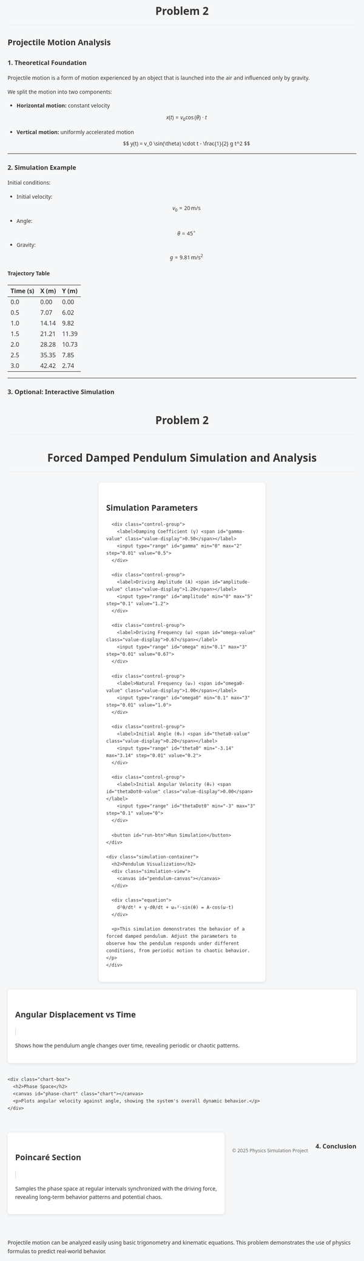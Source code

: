 # Problem 2

## Projectile Motion Analysis

### 1. Theoretical Foundation

Projectile motion is a form of motion experienced by an object that is launched into the air and influenced only by gravity.

We split the motion into two components:

- **Horizontal motion:** constant velocity  
  $$ x(t) = v_0 \cos(\theta) \cdot t $$

- **Vertical motion:** uniformly accelerated motion  
  $$ y(t) = v_0 \sin(\theta) \cdot t - \frac{1}{2} g t^2 $$

---

### 2. Simulation Example

Initial conditions:

- Initial velocity: $$ v_0 = 20\, \text{m/s} $$
- Angle: $$ \theta = 45^\circ $$
- Gravity: $$ g = 9.81\, \text{m/s}^2 $$

#### Trajectory Table

| Time (s) | X (m) | Y (m) |
|----------|-------|-------|
| 0.0      | 0.00  | 0.00  |
| 0.5      | 7.07  | 6.02  |
| 1.0      | 14.14 | 9.82  |
| 1.5      | 21.21 | 11.39 |
| 2.0      | 28.28 | 10.73 |
| 2.5      | 35.35 | 7.85  |
| 3.0      | 42.42 | 2.74  |

---

### 3. Optional: Interactive Simulation

 # Problem 2

<!DOCTYPE html>
<html lang="en">
<head>
  <meta charset="UTF-8">
  <meta name="viewport" content="width=device-width, initial-scale=1.0">
  <title>Forced Damped Pendulum Simulator</title>
  <style>
    body {
      font-family: 'Segoe UI', Tahoma, Geneva, Verdana, sans-serif;
      margin: 0;
      padding: 20px;
      background-color: #f5f7f9;
      color: #333;
      line-height: 1.6;
      max-width: 1200px;
      margin: 0 auto;
    }
    
    h1, h2, h3 {
      color: #2c3e50;
      margin-top: 1.5em;
    }
    
    h1 {
      text-align: center;
      margin-bottom: 1em;
      padding-bottom: 0.5em;
      border-bottom: 1px solid #eaeaea;
    }
    
    .container {
      display: flex;
      flex-wrap: wrap;
      gap: 20px;
      justify-content: center;
      margin-bottom: 2em;
    }
    
    .simulation-container {
      background: white;
      border-radius: 8px;
      box-shadow: 0 2px 8px rgba(0,0,0,0.1);
      padding: 20px;
      flex: 1;
      min-width: 300px;
      max-width: 600px;
    }
    
    .controls-container {
      background: white;
      border-radius: 8px;
      box-shadow: 0 2px 8px rgba(0,0,0,0.1);
      padding: 20px;
      flex: 1;
      min-width: 300px;
      max-width: 400px;
    }
    
    .simulation-view {
      position: relative;
      height: 300px;
      overflow: hidden;
      border: 1px solid #e1e4e8;
      border-radius: 4px;
      margin-bottom: 1em;
      background-color: #f8f9fa;
    }
    
    #pendulum-canvas {
      width: 100%;
      height: 100%;
    }
    
    .control-group {
      margin-bottom: 15px;
    }
    
    label {
      display: block;
      font-weight: 600;
      margin-bottom: 5px;
      color: #555;
    }
    
    .value-display {
      float: right;
      font-weight: 400;
      color: #666;
    }
    
    input[type="range"] {
      width: 100%;
      margin: 8px 0;
    }
    
    button {
      background-color: #4c6ef5;
      color: white;
      border: none;
      padding: 10px 15px;
      border-radius: 4px;
      cursor: pointer;
      font-size: 16px;
      width: 100%;
      margin-top: 15px;
      transition: background-color 0.2s;
    }
    
    button:hover {
      background-color:rgb(7, 148, 98);
    }
    
    .chart-row {
      display: flex;
      flex-wrap: wrap;
      gap: 20px;
      margin-bottom: 20px;
    }
    
    .chart-box {
      flex: 1;
      min-width: 300px;
      background: white;
      border-radius: 8px;
      box-shadow: 0 2px 8px rgba(0,0,0,0.1);
      padding: 20px;
    }
    
    .chart {
      width: 100%;
      height: 200px;
      border: 1px solid #e1e4e8;
      border-radius: 4px;
      margin-bottom: 10px;
      background-color: #f8f9fa;
    }
    
    .equation {
      background-color: #f0f4f8;
      padding: 15px;
      border-radius: 5px;
      text-align: center;
      margin: 20px 0;
      font-family: 'Cambria Math', Georgia, serif;
      font-size: 18px;
    }
    
    .footnote {
      margin-top: 2em;
      font-size: 0.9em;
      color: #666;
      text-align: center;
    }
  </style>
</head>
<body>
  <h1>Forced Damped Pendulum Simulation and Analysis</h1>
  
  <div class="container">
    <div class="controls-container">
      <h2>Simulation Parameters</h2>
      
      <div class="control-group">
        <label>Damping Coefficient (γ) <span id="gamma-value" class="value-display">0.50</span></label>
        <input type="range" id="gamma" min="0" max="2" step="0.01" value="0.5">
      </div>
      
      <div class="control-group">
        <label>Driving Amplitude (A) <span id="amplitude-value" class="value-display">1.20</span></label>
        <input type="range" id="amplitude" min="0" max="5" step="0.1" value="1.2">
      </div>
      
      <div class="control-group">
        <label>Driving Frequency (ω) <span id="omega-value" class="value-display">0.67</span></label>
        <input type="range" id="omega" min="0.1" max="3" step="0.01" value="0.67">
      </div>
      
      <div class="control-group">
        <label>Natural Frequency (ω₀) <span id="omega0-value" class="value-display">1.00</span></label>
        <input type="range" id="omega0" min="0.1" max="3" step="0.01" value="1.0">
      </div>
      
      <div class="control-group">
        <label>Initial Angle (θ₀) <span id="theta0-value" class="value-display">0.20</span></label>
        <input type="range" id="theta0" min="-3.14" max="3.14" step="0.01" value="0.2">
      </div>
      
      <div class="control-group">
        <label>Initial Angular Velocity (θ̇₀) <span id="thetaDot0-value" class="value-display">0.00</span></label>
        <input type="range" id="thetaDot0" min="-3" max="3" step="0.1" value="0">
      </div>
      
      <button id="run-btn">Run Simulation</button>
    </div>
    
    <div class="simulation-container">
      <h2>Pendulum Visualization</h2>
      <div class="simulation-view">
        <canvas id="pendulum-canvas"></canvas>
      </div>
      
      <div class="equation">
        d²θ/dt² + γ·dθ/dt + ω₀²·sin(θ) = A·cos(ω·t)
      </div>
      
      <p>This simulation demonstrates the behavior of a forced damped pendulum. Adjust the parameters to observe how the pendulum responds under different conditions, from periodic motion to chaotic behavior.</p>
    </div>
  </div>
  
  <div class="chart-row">
    <div class="chart-box">
      <h2>Angular Displacement vs Time</h2>
      <canvas id="time-chart" class="chart"></canvas>
      <p>Shows how the pendulum angle changes over time, revealing periodic or chaotic patterns.</p>
    </div>
    
    <div class="chart-box">
      <h2>Phase Space</h2>
      <canvas id="phase-chart" class="chart"></canvas>
      <p>Plots angular velocity against angle, showing the system's overall dynamic behavior.</p>
    </div>
  </div>
  
  <div class="chart-box" style="margin-bottom: 30px;">
    <h2>Poincaré Section</h2>
    <canvas id="poincare-chart" class="chart"></canvas>
    <p>Samples the phase space at regular intervals synchronized with the driving force, revealing long-term behavior patterns and potential chaos.</p>
  </div>
  
  <div class="footnote">
    <p>© 2025 Physics Simulation Project</p>
  </div>

  <script>
    // Get DOM elements
    const pendulumCanvas = document.getElementById('pendulum-canvas');
    const timeChart = document.getElementById('time-chart');
    const phaseChart = document.getElementById('phase-chart');
    const poincareChart = document.getElementById('poincare-chart');
    const runBtn = document.getElementById('run-btn');
    
    // Set up canvas contexts
    const pendulumCtx = pendulumCanvas.getContext('2d');
    const timeCtx = timeChart.getContext('2d');
    const phaseCtx = phaseChart.getContext('2d');
    const poincareCtx = poincareChart.getContext('2d');
    
    // Set proper canvas sizes
    function setupCanvases() {
      // Set pendulum canvas size
      pendulumCanvas.width = pendulumCanvas.offsetWidth;
      pendulumCanvas.height = pendulumCanvas.offsetHeight;
      
      // Set chart canvas sizes
      timeChart.width = timeChart.offsetWidth;
      timeChart.height = timeChart.offsetHeight;
      
      phaseChart.width = phaseChart.offsetWidth;
      phaseChart.height = phaseChart.offsetHeight;
      
      poincareChart.width = poincareChart.offsetWidth;
      poincareChart.height = poincareChart.offsetHeight;
    }
    
    // Call setupCanvases when the page loads and on window resize
    window.addEventListener('load', setupCanvases);
    window.addEventListener('resize', setupCanvases);
    
    // Simulation parameters
    let gamma = 0.5;       // damping coefficient
    let A = 1.2;         // driving amplitude
    let omega = 0.67;      // driving frequency
    let omega0 = 1.0;      // natural frequency
    let theta0 = 0.2;      // initial angle
    let thetaDot0 = 0.0;   // initial angular velocity
    
    // Connect sliders to values
    document.getElementById('gamma').addEventListener('input', function() {
      gamma = parseFloat(this.value);
      document.getElementById('gamma-value').textContent = gamma.toFixed(2);
    });
    
    document.getElementById('amplitude').addEventListener('input', function() {
      A = parseFloat(this.value);
      document.getElementById('amplitude-value').textContent = A.toFixed(2);
    });
    
    document.getElementById('omega').addEventListener('input', function() {
      omega = parseFloat(this.value);
      document.getElementById('omega-value').textContent = omega.toFixed(2);
    });
    
    document.getElementById('omega0').addEventListener('input', function() {
      omega0 = parseFloat(this.value);
      document.getElementById('omega0-value').textContent = omega0.toFixed(2);
    });
    
    document.getElementById('theta0').addEventListener('input', function() {
      theta0 = parseFloat(this.value);
      document.getElementById('theta0-value').textContent = theta0.toFixed(2);
    });
    
    document.getElementById('thetaDot0').addEventListener('input', function() {
      thetaDot0 = parseFloat(this.value);
      document.getElementById('thetaDot0-value').textContent = thetaDot0.toFixed(2);
    });
    
    // Simulation data
    let simData = [];
    let poincareData = [];
    let animationId = null;
    
    // ODE for pendulum
    function pendulumODE(t, theta, thetaDot) {
      // d²θ/dt² = -γ·dθ/dt - ω₀²·sin(θ) + A·cos(ωt)
      return -gamma * thetaDot - omega0 * omega0 * Math.sin(theta) + A * Math.cos(omega * t);
    }
    
    // RK4 method for solving ODEs
    function rungeKutta4(t, theta, thetaDot, dt) {
      const k1_v = thetaDot;
      const k1_a = pendulumODE(t, theta, thetaDot);
      
      const k2_v = thetaDot + k1_a * dt/2;
      const k2_a = pendulumODE(t + dt/2, theta + k1_v * dt/2, thetaDot + k1_a * dt/2);
      
      const k3_v = thetaDot + k2_a * dt/2;
      const k3_a = pendulumODE(t + dt/2, theta + k2_v * dt/2, thetaDot + k2_a * dt/2);
      
      const k4_v = thetaDot + k3_a * dt;
      const k4_a = pendulumODE(t + dt, theta + k3_v * dt, thetaDot + k3_a * dt);
      
      const new_theta = theta + (dt/6) * (k1_v + 2*k2_v + 2*k3_v + k4_v);
      const new_thetaDot = thetaDot + (dt/6) * (k1_a + 2*k2_a + 2*k3_a + k4_a);
      
      return [new_theta, new_thetaDot];
    }
    
    // Run simulation
    function runSimulation() {
      // Cancel any previous animation
      if (animationId) {
        cancelAnimationFrame(animationId);
      }
      
      // Reset data
      simData = [];
      poincareData = [];
      
      // Initial conditions
      let t = 0;
      let theta = theta0;
      let thetaDot = thetaDot0;
      const dt = 0.05;
      const simLength = 100; // seconds
      
      // Period of driving force
      const T = 2 * Math.PI / omega;
      let nextPoincareTime = T;
      
      // Generate simulation data
      while (t < simLength) {
        // Save current state
        simData.push({t, theta, thetaDot});
        
        // Check if we should record a Poincaré point
        if (t >= nextPoincareTime) {
          poincareData.push({t, theta, thetaDot});
          nextPoincareTime += T;
        }
        
        // Calculate next state
        [theta, thetaDot] = rungeKutta4(t, theta, thetaDot, dt);
        
        // Normalize theta to be between -π and π
        theta = ((theta + Math.PI) % (2 * Math.PI) + 2 * Math.PI) % (2 * Math.PI) - Math.PI;
        
        // Increment time
        t += dt;
      }
      
      // Start visualization
      drawCharts();
      startPendulumAnimation();
    }
    
    // Draw the time series chart
    function drawTimeChart() {
      timeCtx.clearRect(0, 0, timeChart.width, timeChart.height);
      
      // Draw axes
      const padding = 30;
      const width = timeChart.width;
      const height = timeChart.height;
      
      timeCtx.strokeStyle = '#aaa';
      timeCtx.lineWidth = 1;
      
      // x-axis
      timeCtx.beginPath();
      timeCtx.moveTo(padding, height/2);
      timeCtx.lineTo(width - padding, height/2);
      timeCtx.stroke();
      
      // y-axis
      timeCtx.beginPath();
      timeCtx.moveTo(padding, padding);
      timeCtx.lineTo(padding, height - padding);
      timeCtx.stroke();
      
      // Skip points to avoid too many data points
      const skip = Math.max(1, Math.floor(simData.length / 200));
      const maxTime = simData[simData.length - 1].t;
      
      // Draw the time series
      timeCtx.beginPath();
      for (let i = 0; i < simData.length; i += skip) {
        const x = padding + (width - 2 * padding) * (simData[i].t / maxTime);
        const y = height/2 - simData[i].theta * 50;
        
        if (i === 0) {
          timeCtx.moveTo(x, y);
        } else {
          timeCtx.lineTo(x, y);
        }
      }
      
      timeCtx.strokeStyle = '#4c6ef5';
      timeCtx.lineWidth = 2;
      timeCtx.stroke();
    }
    
    // Draw the phase space chart
    function drawPhaseChart() {
      phaseCtx.clearRect(0, 0, phaseChart.width, phaseChart.height);
      
      // Draw axes
      const padding = 30;
      const width = phaseChart.width;
      const height = phaseChart.height;
      
      phaseCtx.strokeStyle = '#aaa';
      phaseCtx.lineWidth = 1;
      
      // x-axis
      phaseCtx.beginPath();
      phaseCtx.moveTo(padding, height/2);
      phaseCtx.lineTo(width - padding, height/2);
      phaseCtx.stroke();
      
      // y-axis
      phaseCtx.beginPath();
      phaseCtx.moveTo(width/2, padding);
      phaseCtx.lineTo(width/2, height - padding);
      phaseCtx.stroke();
      
      // Skip points to avoid too many data points
      const skip = Math.max(1, Math.floor(simData.length / 200));
      
      // Draw the phase space trajectory
      phaseCtx.beginPath();
      for (let i = 0; i < simData.length; i += skip) {
        const x = width/2 + simData[i].theta * 50;
        const y = height/2 - simData[i].thetaDot * 30;
        
        if (i === 0) {
          phaseCtx.moveTo(x, y);
        } else {
          phaseCtx.lineTo(x, y);
        }
      }
      
      phaseCtx.strokeStyle = '#e64980';
      phaseCtx.lineWidth = 2;
      phaseCtx.stroke();
    }
    
    // Draw the Poincaré section
    function drawPoincareChart() {
      poincareCtx.clearRect(0, 0, poincareChart.width, poincareChart.height);
      
      // Draw axes
      const padding = 30;
      const width = poincareChart.width;
      const height = poincareChart.height;
      
      poincareCtx.strokeStyle = '#aaa';
      poincareCtx.lineWidth = 1;
      
      // x-axis
      poincareCtx.beginPath();
      poincareCtx.moveTo(padding, height/2);
      poincareCtx.lineTo(width - padding, height/2);
      poincareCtx.stroke();
      
      // y-axis
      poincareCtx.beginPath();
      poincareCtx.moveTo(width/2, padding);
      poincareCtx.lineTo(width/2, height - padding);
      poincareCtx.stroke();
      
      // Draw Poincaré points
      for (const point of poincareData) {
        const x = width/2 + point.theta * 50;
        const y = height/2 - point.thetaDot * 30;
        
        poincareCtx.beginPath();
        poincareCtx.arc(x, y, 3, 0, 2*Math.PI);
        poincareCtx.fillStyle = '#7950f2';
        poincareCtx.fill();
      }
    }
    
    // Draw all charts
    function drawCharts() {
      drawTimeChart();
      drawPhaseChart();
      drawPoincareChart();
    }
    
    // Animate the pendulum
    function startPendulumAnimation() {
      let frameIndex = 0;
      const framesPerDataPoint = 2;
      
      function drawPendulum() {
        // Clear canvas
        pendulumCtx.clearRect(0, 0, pendulumCanvas.width, pendulumCanvas.height);
        
        // Get dimensions
        const width = pendulumCanvas.width;
        const height = pendulumCanvas.height;
        const centerX = width / 2;
        const centerY = height / 3;
        
        // Length of pendulum
        const pendulumLength = height / 2;
        
        // Get current state
        const dataIndex = Math.floor(frameIndex / framesPerDataPoint) % simData.length;
        const currentTheta = simData[dataIndex].theta;
        
        // Calculate pendulum position
        const bobX = centerX + pendulumLength * Math.sin(currentTheta);
        const bobY = centerY + pendulumLength * Math.cos(currentTheta);
        
        // Draw pivot
        pendulumCtx.beginPath();
        pendulumCtx.arc(centerX, centerY, 5, 0, 2*Math.PI);
        pendulumCtx.fillStyle = '#333';
        pendulumCtx.fill();
        
        // Draw rod
        pendulumCtx.beginPath();
        pendulumCtx.moveTo(centerX, centerY);
        pendulumCtx.lineTo(bobX, bobY);
        pendulumCtx.strokeStyle = '#555';
        pendulumCtx.lineWidth = 2;
        pendulumCtx.stroke();
        
        // Draw bob
        pendulumCtx.beginPath();
        pendulumCtx.arc(bobX, bobY, 15, 0, 2*Math.PI);
        pendulumCtx.fillStyle = '#4c6ef5';
        pendulumCtx.fill();
        
        // Increment frame counter
        frameIndex++;
        
        // Request next frame
        animationId = requestAnimationFrame(drawPendulum);
      }
      
      // Start animation
      drawPendulum();
    }
    
    // Run simulation button click handler
    runBtn.addEventListener('click', runSimulation);
    
    // Run the simulation when the page loads
    window.addEventListener('load', function() {
      setTimeout(runSimulation, 500);
    });
  </script>
</body>
</html>
 

### 4. Conclusion

Projectile motion can be analyzed easily using basic trigonometry and kinematic equations. This problem demonstrates the use of physics formulas to predict real-world behavior. 